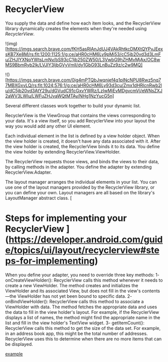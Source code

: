 # RecyclerView 
You supply the data and define how each item looks, and the RecyclerView library dynamically creates the elements when they're needed using _RecyclerView_.


!(img)[https://imgs.search.brave.com/fKH5asRlAnJdUJ4VAkRhtkcDMXtQYPvJEexsKB7Xe8M/rs:fit:1200:1125:1/g:ce/aHR0cHM6Ly9pMi53/cC5jb20vd3d3LmFu/ZHJlYXNqYWtsLmNv/bS93cC1jb250ZW50/L3VwbG9hZHMvMjAx/OC8wMS9BbmRyb2lk/LVJlY3ljbGVyVmll/dy1GbG93LnBuZz9z/c2w9MQ]

!()[https://imgs.search.brave.com/0ig4mPTQbJwqnjef4q1plNcNPU8Rwz5nq77MBXGxvLQ/rs:fit:1024:576:1/g:ce/aHR0cHM6Ly93d3cu/Zmx1dHRlcnRwb2lu/dC5jb20vd3AtY29u/dGVudC91cGxvYWRz/LzIwMjEvMDgvcmVj/eWNsZXJ2aWV3LWlu/LWFuZHJvaWQtMTAy/NHg1NzYucG5n]

Several different classes work together to build your dynamic list.

RecyclerView is the ViewGroup that contains the views corresponding to your data. It's a view itself, so you add RecyclerView into your layout the way you would add any other UI element.

Each individual element in the list is defined by a view holder object. When the view holder is created, it doesn't have any data associated with it. After the view holder is created, the RecyclerView binds it to its data. You define the view holder by extending RecyclerView.ViewHolder.

The RecyclerView requests those views, and binds the views to their data, by calling methods in the adapter. You define the adapter by extending RecyclerView.Adapter.

The layout manager arranges the individual elements in your list. You can use one of the layout managers provided by the RecyclerView library, or you can define your own. Layout managers are all based on the library's LayoutManager abstract class.
[
# Steps for implementing your RecyclerView ](https://developer.android.com/guide/topics/ui/layout/recyclerview#steps-for-implementing)


When you define your adapter, you need to override three key methods:
1- onCreateViewHolder(): RecyclerView calls this method whenever it needs to create a new ViewHolder. The method creates and initializes the ViewHolder and its associated View, but does not fill in the view's contents—the ViewHolder has not yet been bound to specific data.
2- onBindViewHolder(): RecyclerView calls this method to associate a ViewHolder with data. The method fetches the appropriate data and uses the data to fill in the view holder's layout. For example, if the RecyclerView displays a list of names, the method might find the appropriate name in the list and fill in the view holder's TextView widget.
3- getItemCount(): RecyclerView calls this method to get the size of the data set. For example, in an address book app, this might be the total number of addresses. RecyclerView uses this to determine when there are no more items that can be displayed.

[example](https://developer.android.com/guide/topics/ui/layout/recyclerview#implement-adapter) 

